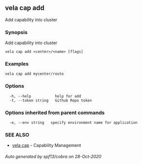 ## vela cap add

Add capability into cluster

### Synopsis

Add capability into cluster

```
vela cap add <center>/<name> [flags]
```

### Examples

```
vela cap add mycenter/route
```

### Options

```
  -h, --help           help for add
  -t, --token string   Github Repo token
```

### Options inherited from parent commands

```
  -e, --env string   specify environment name for application
```

### SEE ALSO

* [vela cap](vela_cap.md)	 - Capability Management

###### Auto generated by spf13/cobra on 28-Oct-2020
